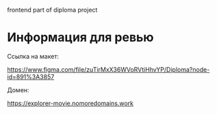 frontend part of diploma project

# Информация для ревью

Ссылка на макет: 

https://www.figma.com/file/zuTirMxX36WVoRVtiHhvYP/Diploma?node-id=891%3A3857

Домен:

https://explorer-movie.nomoredomains.work
